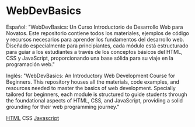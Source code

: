 # WebDevBasics
Español:
"WebDevBasics: Un Curso Introductorio de Desarrollo Web para Novatos. Este repositorio contiene todos los materiales, ejemplos de código y recursos necesarios para aprender los fundamentos del desarrollo web. Diseñado especialmente para principiantes, cada módulo está estructurado para guiar a los estudiantes a través de los conceptos básicos del HTML, CSS y JavaScript, proporcionando una base sólida para su viaje en la programación web."

Inglés:
"WebDevBasics: An Introductory Web Development Course for Beginners. This repository houses all the materials, code examples, and resources needed to master the basics of web development. Specially tailored for beginners, each module is structured to guide students through the foundational aspects of HTML, CSS, and JavaScript, providing a solid grounding for their web programming journey."

[HTML](01-HTML/docs/index.md)
CSS
[Javascript](03-Javascript/docs/index.md)